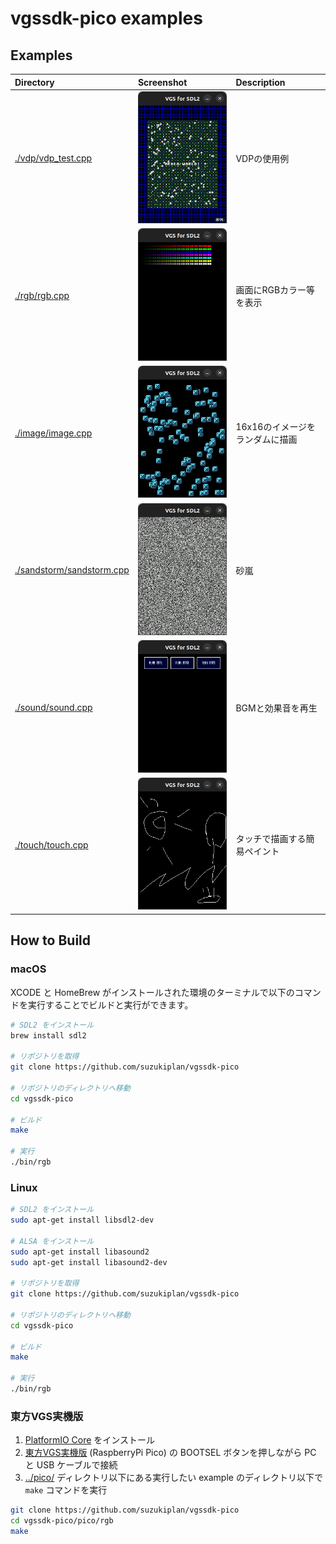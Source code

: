 # vgssdk-pico examples

## Examples

|Directory|Screenshot|Description|
|:-|:-|:-|
|[./vdp/vdp_test.cpp](./vdp/vdp_test.cpp)|![./vdp.png](./vdp.png)|VDPの使用例|
|[./rgb/rgb.cpp](./rgb/rgb.cpp)|![./rgb.png](./rgb.png)|画面にRGBカラー等を表示|
|[./image/image.cpp](./image/image.cpp)|![./image.png](./image.png)|16x16のイメージをランダムに描画|
|[./sandstorm/sandstorm.cpp](./sandstorm/sandstorm.cpp)|![./sandstorm.png](./sandstorm.png)|砂嵐|
|[./sound/sound.cpp](./sound/sound.cpp)|![./sound.png](./sound.png)|BGMと効果音を再生|
|[./touch/touch.cpp](./touch/touch.cpp)|![./touch.png](./touch.png)|タッチで描画する簡易ペイント|

## How to Build

### macOS

XCODE と HomeBrew がインストールされた環境のターミナルで以下のコマンドを実行することでビルドと実行ができます。

```bash
# SDL2 をインストール
brew install sdl2

# リポジトリを取得
git clone https://github.com/suzukiplan/vgssdk-pico

# リポジトリのディレクトリへ移動
cd vgssdk-pico

# ビルド
make

# 実行
./bin/rgb
```

### Linux

```bash
# SDL2 をインストール
sudo apt-get install libsdl2-dev

# ALSA をインストール
sudo apt-get install libasound2
sudo apt-get install libasound2-dev

# リポジトリを取得
git clone https://github.com/suzukiplan/vgssdk-pico

# リポジトリのディレクトリへ移動
cd vgssdk-pico

# ビルド
make

# 実行
./bin/rgb
```

### 東方VGS実機版

1. [PlatformIO Core](https://docs.platformio.org/en/latest/core/installation/index.html) をインストール
2. [東方VGS実機版](https://github.com/suzukiplan/tohovgs-pico) (RaspberryPi Pico) の BOOTSEL ボタンを押しながら PC と USB ケーブルで接続
3. [../pico/](../pico/) ディレクトリ以下にある実行したい example のディレクトリ以下で `make` コマンドを実行

```bash
git clone https://github.com/suzukiplan/vgssdk-pico
cd vgssdk-pico/pico/rgb
make
```
